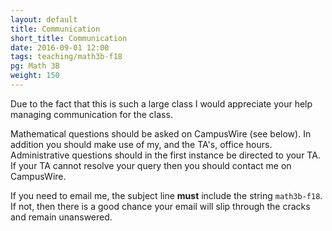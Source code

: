 ```yaml
---
layout: default
title: Communication
short_title: Communication
date: 2016-09-01 12:00
tags: teaching/math3b-f18
pg: Math 3B
weight: 150
---
```


Due to the fact that this is such a large class I would appreciate your help managing communication for the class.

Mathematical questions should be asked on CampusWire (see below). In addition you should make use of my, and the TA's, office hours. Administrative questions should in the first instance be directed to your TA. If your TA cannot resolve your query then you should contact me on CampusWire.

If you need to email me, the subject line __must__ include the string `math3b-f18`. If not, then there is a good chance your email will slip through the cracks and remain unanswered. 
